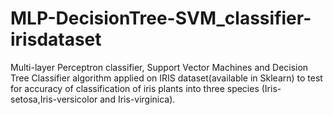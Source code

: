 # MLP-DecisionTree-SVM_classifier-irisdataset
 Multi-layer Perceptron classifier, Support Vector Machines and Decision Tree Classifier algorithm applied on IRIS dataset(available in Sklearn) to test for accuracy of classification of iris plants into three species (Iris-setosa,Iris-versicolor and Iris-virginica).
